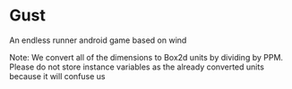 Gust
====

An endless runner android game based on wind

Note: We convert all of the dimensions to Box2d units by dividing by PPM. Please do not store instance variables as the already converted units because it will confuse us
